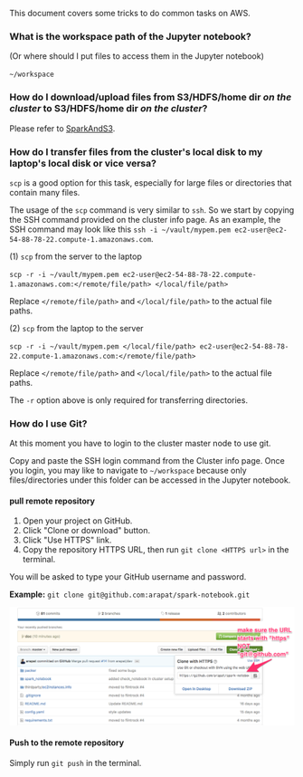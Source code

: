 This document covers some tricks to do common tasks on AWS.

### What is the workspace path of the Jupyter notebook?
(Or where should I put files to access them in the Jupyter notebook)

`~/workspace`

### How do I download/upload files from S3/HDFS/home dir *on the cluster* to S3/HDFS/home dir *on the cluster*?

Please refer to [SparkAndS3](SparkAndS3.md).

### How do I transfer files from the cluster's local disk to my laptop's local disk or vice versa?

`scp` is a good option for this task, especially for large files or directories that
contain many files.

The usage of the `scp` command is very similar to `ssh`. So we start by copying the SSH command provided
on the cluster info page. As an example, the SSH command may look like this
`ssh -i ~/vault/mypem.pem ec2-user@ec2-54-88-78-22.compute-1.amazonaws.com`.

(1) `scp` from the server to the laptop

`scp -r -i ~/vault/mypem.pem ec2-user@ec2-54-88-78-22.compute-1.amazonaws.com:</remote/file/path> </local/file/path>`

Replace `</remote/file/path>` and `</local/file/path>` to the actual file paths.

(2) `scp` from the laptop to the server

`scp -r -i ~/vault/mypem.pem </local/file/path> ec2-user@ec2-54-88-78-22.compute-1.amazonaws.com:</remote/file/path>`

Replace `</remote/file/path>` and `</local/file/path>` to the actual file paths.

The `-r` option above is only required for transferring directories.


### How do I use Git?

At this moment you have to login to the cluster master node to use git.

Copy and paste the SSH login command from the Cluster info page. Once you login, you may like to
navigate to `~/workspace` because only files/directories under this folder can be accessed in
the Jupyter notebook.

#### pull remote repository

1. Open your project on GitHub.
2. Click "Clone or download" button.
3. Click "Use HTTPS" link.
4. Copy the repository HTTPS URL, then run `git clone <HTTPS url>` in the terminal.

You will be asked to type your GitHub username and password.

**Example:** `git clone git@github.com:arapat/spark-notebook.git`

![git clone](images/git.png)

#### Push to the remote repository

Simply run `git push` in the terminal.
